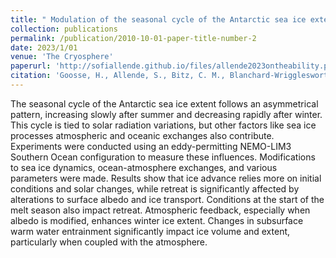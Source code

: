 ```yaml
---
title: " Modulation of the seasonal cycle of the Antarctic sea ice extent by sea ice processes and feedbacks with the ocean and the atmosphere"
collection: publications
permalink: /publication/2010-10-01-paper-title-number-2
date: 2023/1/01
venue: 'The Cryosphere'
paperurl: 'http://sofiallende.github.io/files/allende2023ontheability.pdf'
citation: 'Goosse, H., Allende, S., Bitz, C. M., Blanchard-Wrigglesworth, E., Eayrs, C., Fichefet, T., ... & van Lipzig, N. P. (2023). &quot;c Modulation of the seasonal cycle of the Antarctic sea ice extent by sea ice processes and feedbacks with the ocean and the atmosphere&quot; <i>The Cryosphere</i>,17(1), 407-425.'
---
```


The seasonal cycle of the Antarctic sea ice extent follows an asymmetrical pattern, increasing slowly after summer and decreasing rapidly after winter. This cycle is tied to solar radiation variations, but other factors like sea ice processes atmospheric and oceanic exchanges also contribute. Experiments were conducted using an eddy-permitting NEMO-LIM3 Southern Ocean configuration to measure these influences. Modifications to sea ice dynamics, ocean-atmosphere exchanges, and various parameters were made. Results show that ice advance relies more on initial conditions and solar changes, while retreat is significantly affected by alterations to surface albedo and ice transport. Conditions at the start of the melt season also impact retreat. Atmospheric feedback, especially when albedo is modified, enhances winter ice extent. Changes in subsurface warm water entrainment significantly impact ice volume and extent, particularly when coupled with the atmosphere.


